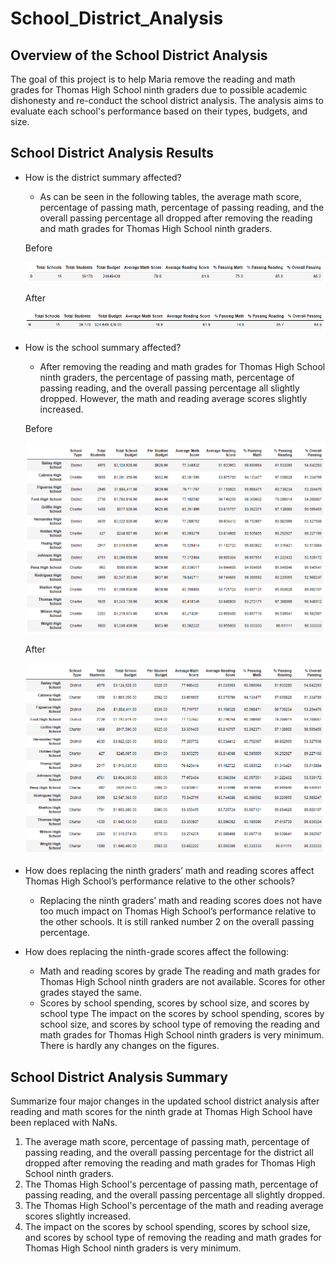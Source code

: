 # School_District_Analysis

## Overview of the School District Analysis

The goal of this project is to help Maria remove the reading and math grades for Thomas High School ninth graders due to possible academic dishonesty and re-conduct the school district analysis. The analysis aims to evaluate each school's performance based on their types, budgets, and size. 

## School District Analysis Results

- How is the district summary affected?
    - As can be seen in the following tables, the average math score, percentage of passing math, percentage of passing reading, and the overall passing percentage all dropped after removing the reading and math grades for Thomas High School ninth graders.
    
    Before
    
    ![district_summary_df_before.png](Resources/district_summary_df_before.png)
    
    After
    
    ![district_summary_df_after.png](Resources/district_summary_df_after.png)
    
- How is the school summary affected?
    - After removing the reading and math grades for Thomas High School ninth graders, the percentage of passing math, percentage of passing reading, and the overall passing percentage all slightly dropped. However, the math and reading average scores slightly increased.
    
    Before
    
    ![School_Summary_before.png](Resources/School_Summary_before.png)
    
    After
    
    ![School_Summary_after.png](Resources/School_Summary_after.png)

- How does replacing the ninth graders’ math and reading scores affect Thomas High School’s performance relative to the other schools?
    - Replacing the ninth graders’ math and reading scores does not have too much impact on Thomas High School’s performance relative to the other schools. It is still ranked number 2 on the overall passing percentage.
- How does replacing the ninth-grade scores affect the following:
    - Math and reading scores by grade
        The reading and math grades for Thomas High School ninth graders are not available. Scores for other grades stayed the same. 
    - Scores by school spending, scores by school size, and scores by school type
        The impact on the scores by school spending, scores by school size, and scores by school type of removing the reading and math grades for Thomas High School ninth graders is very minimum. There is hardly any changes on the figures.
    
    
## School District Analysis Summary
Summarize four major changes in the updated school district analysis after reading and math scores for the ninth grade at Thomas High School have been replaced with NaNs.

1. The average math score, percentage of passing math, percentage of passing reading, and the overall passing percentage for the district all dropped after removing the reading and math grades for Thomas High School ninth graders.
2. The Thomas High School's percentage of passing math, percentage of passing reading, and the overall passing percentage all slightly dropped. 
3. The Thomas High School's percentage of the math and reading average scores slightly increased.
4. The impact on the scores by school spending, scores by school size, and scores by school type of removing the reading and math grades for Thomas High School ninth graders is very minimum.
